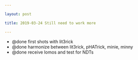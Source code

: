 ```yaml
---

layout: post

title: 2019-03-24 Still need to work more

---
```



-   @done first shots with lit3rick
-   @done harmonize between lit3rick, pHATrick, minie, minny
-   @done receive lomos and test for NDTs

